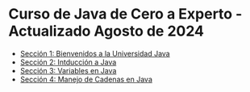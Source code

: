 # Curso de Java de Cero a Experto - Actualizado Agosto de 2024

* [Sección 1: Bienvenidos a la Universidad Java](Seccion01-Bienvenidos-a-la-Universidad-Java)
* [Sección 2: Intducción a Java](Seccion02-Introduccion-a-Java)
* [Sección 3: Variables en Java](Seccion03-Variables-en-Java)
* [Sección 4: Manejo de Cadenas en Java](Seccion04-Manejo-de-cadenas-en-Java)
